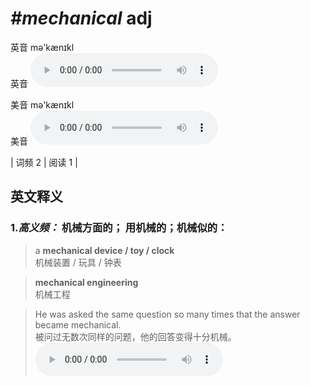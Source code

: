 # ***\#mechanical*** adj
英音 mə'kænɪkl  
英音
<audio src="./media/mechanical-B.aac" controls="controls"></audio>

美音 mə'kænɪkl  
美音
<audio src="./media/mechanical.aac" controls="controls"></audio>



| 词频 2 | 阅读 1 |  

英文释义
---
### 1.*高义频：* **机械方面的； 用机械的；机械似的：**  

 > a **mechanical device / toy / clock**  
 > 机械装置 / 玩具 / 钟表    

 > **mechanical engineering**  
 > 机械工程    

 > He was asked the same question so many times that the answer became mechanical.  
 > 被问过无数次同样的问题，他的回答变得十分机械。    
<audio src="./media/mechanical-1.aac" controls="controls"></audio>


